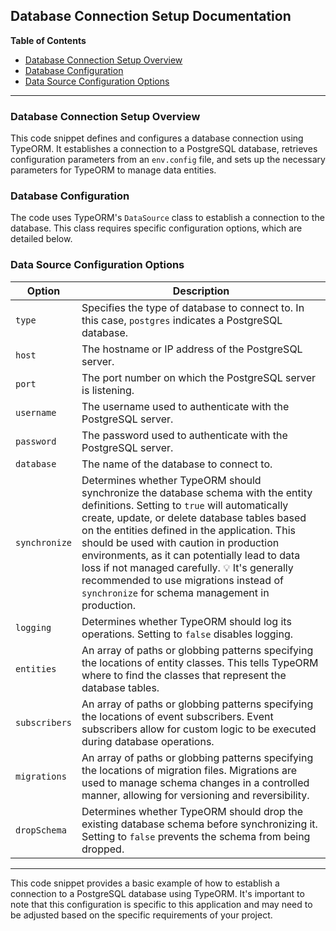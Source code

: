 ##  Database Connection Setup Documentation 

**Table of Contents** 

* [Database Connection Setup Overview](#database-connection-setup-overview)
* [Database Configuration](#database-configuration)
* [Data Source Configuration Options](#data-source-configuration-options)

***

### Database Connection Setup Overview 

This code snippet defines and configures a database connection using TypeORM. It establishes a connection to a PostgreSQL database, retrieves configuration parameters from an `env.config` file, and sets up the necessary parameters for TypeORM to manage data entities.

### Database Configuration 

The code uses TypeORM's `DataSource` class to establish a connection to the database. This class requires specific configuration options, which are detailed below. 

### Data Source Configuration Options

| Option | Description |
|---|---|
| `type` | Specifies the type of database to connect to. In this case, `postgres` indicates a PostgreSQL database. |
| `host` | The hostname or IP address of the PostgreSQL server.  |
| `port` | The port number on which the PostgreSQL server is listening. |
| `username` | The username used to authenticate with the PostgreSQL server. |
| `password` | The password used to authenticate with the PostgreSQL server. |
| `database` | The name of the database to connect to. |
| `synchronize` | Determines whether TypeORM should synchronize the database schema with the entity definitions. Setting to `true` will automatically create, update, or delete database tables based on the entities defined in the application. This should be used with caution in production environments, as it can potentially lead to data loss if not managed carefully. 💡 It's generally recommended to use migrations instead of `synchronize` for schema management in production. |
| `logging` | Determines whether TypeORM should log its operations. Setting to `false` disables logging. |
| `entities` | An array of paths or globbing patterns specifying the locations of entity classes. This tells TypeORM where to find the classes that represent the database tables. | 
| `subscribers` | An array of paths or globbing patterns specifying the locations of event subscribers. Event subscribers allow for custom logic to be executed during database operations. |
| `migrations` | An array of paths or globbing patterns specifying the locations of migration files. Migrations are used to manage schema changes in a controlled manner, allowing for versioning and reversibility.  |
| `dropSchema` | Determines whether TypeORM should drop the existing database schema before synchronizing it. Setting to `false` prevents the schema from being dropped. | 

***

This code snippet provides a basic example of how to establish a connection to a PostgreSQL database using TypeORM. It's important to note that this configuration is specific to this application and may need to be adjusted based on the specific requirements of your project. 
